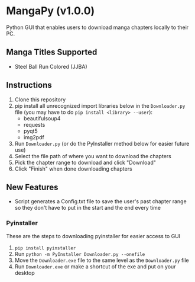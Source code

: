 # MangaPy (v1.0.0)
Python GUI that enables users to download manga chapters locally to their PC.

## Manga Titles Supported
* Steel Ball Run Colored (JJBA)

## Instructions
1. Clone this repository
2. pip install all unrecognized import libraries below in the `Downloader.py` file (you may have to do `pip install <library> --user`):
   * beautifulsoup4
   * requests
   * pyqt5
   * img2pdf
3. Run `Downloader.py` (or do the PyInstaller method below for easier future use)
4. Select the file path of where you want to download the chapters
5. Pick the chapter range to download and click "Download"
6. Click "Finish" when done downloading chapters

## New Features
* Script generates a Config.txt file to save the user's past chapter range so they don't have to put in the start and the end every time

### Pyinstaller
These are the steps to downloading pyinstaller for easier access to GUI
1. `pip install pyinstaller`
2. Run `python -m PyInstaller Downloader.py --onefile`
3. Move the `Downloader.exe` file to the same level as the `Downloader.py` file
4. Run `Downloader.exe` or make a shortcut of the exe and put on your desktop